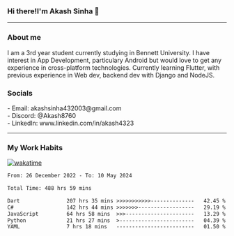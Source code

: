 <h3>Hi there!I'm Akash Sinha 👋</h3>

--- 

<h3>About me</h3>
I am a 3rd year student currently studying in Bennett University. I have interest in App Development, particulary Android but would love to get any experience in cross-platform technologies. Currently learning Flutter, with previous experience in Web dev, backend dev with Django and NodeJS.

<h3>Socials</h3>
 - Email: akashsinha432003@gmail.com<br>
 - Discord: @Akash8760<br>
 - LinkedIn: www.linkedin.com/in/akash4323<br>


---

<h3>My Work Habits</h3>

[![wakatime](https://wakatime.com/badge/user/938b2951-49cf-4810-9b9e-c17cde3d3343.svg)](https://wakatime.com/@938b2951-49cf-4810-9b9e-c17cde3d3343)

<!--START_SECTION:waka-->

```txt
From: 26 December 2022 - To: 10 May 2024

Total Time: 488 hrs 59 mins

Dart               207 hrs 35 mins >>>>>>>>>>>--------------   42.45 %
C#                 142 hrs 44 mins >>>>>>>------------------   29.19 %
JavaScript         64 hrs 58 mins  >>>----------------------   13.29 %
Python             21 hrs 27 mins  >------------------------   04.39 %
YAML               7 hrs 18 mins   -------------------------   01.50 %
```

<!--END_SECTION:waka-->

